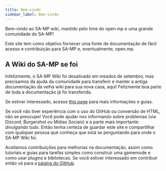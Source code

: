 ```yaml
---
title: Bem-vindo
sidebar_label: Bem-vindo
---
```


Bem-vindo ao SA-MP wiki, mantido pelo time do open.mp e uma grande comunidade do SA-MP!

Este site tem como objetivo fornecer uma fonte de documentação de fácil acesso e contribuição para SA-MP e, eventualmente, open.mp.

## A Wiki do SA-MP se foi

Infelizmente, o SA-MP Wiki foi desativado em meados de setembro, mas precisamos da ajuda da comunidade para transferir e manter a antiga documentação da velha wiki para sua nova casa, aqui! Felizmente boa parte de toda a documentação já foi transferida.

Se estiver interessado, acesse [this page](/docs/meta/Contributing) para mais informações e guias.

Se você não tiver experiência com o uso do GitHub ou conversão de HTML, não se preocupe! Você pode ajudar nos informando sobre problemas (via Discord, Burgershot ou Mídias Sociais) e a parte mais importante: _divulgando tudo_. Então tenha certeza de guardar este site e compartilhar com qualquer pessoa que conheça que está se perguntando para onde o SA-MP Wiki foi.

Aceitamos contribuições para melhorias na documentação, assim como tutoriais e guias para tarefas simples como construir uma gamemode e como usar plugins e bibliotecas. Se você estiver interessado em contribuir então vá para a [página do GitHub](https://github.com/openmultiplayer/web).
